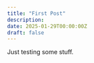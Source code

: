 ```yaml
---
title: "First Post"
description: 
date: 2025-01-29T00:00:00Z 
draft: false
---
```


Just testing some stuff.

